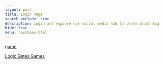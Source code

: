 ```yaml
---
layout: post
title: Login Page
search_exclude: true
description: Login and explore our social media hub to learn about Big Idead 2 about binary
hide: true
menu: nav/home.html
---
```


<a href="{{site.baseurl}}/binaryGame">game</a>

<a href="{{site.baseurl}}/logicgame">Logic Gates Games</a>
